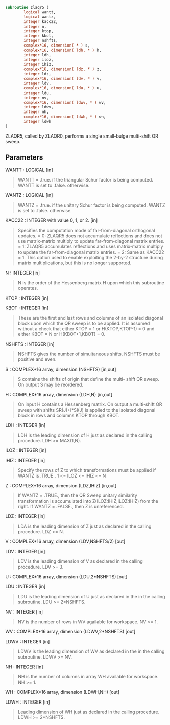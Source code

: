 ```fortran
subroutine zlaqr5 (
        logical wantt,
        logical wantz,
        integer kacc22,
        integer n,
        integer ktop,
        integer kbot,
        integer nshfts,
        complex*16, dimension( * ) s,
        complex*16, dimension( ldh, * ) h,
        integer ldh,
        integer iloz,
        integer ihiz,
        complex*16, dimension( ldz, * ) z,
        integer ldz,
        complex*16, dimension( ldv, * ) v,
        integer ldv,
        complex*16, dimension( ldu, * ) u,
        integer ldu,
        integer nv,
        complex*16, dimension( ldwv, * ) wv,
        integer ldwv,
        integer nh,
        complex*16, dimension( ldwh, * ) wh,
        integer ldwh
)
```

ZLAQR5, called by ZLAQR0, performs a
single small-bulge multi-shift QR sweep.

## Parameters
WANTT : LOGICAL [in]
> WANTT = .true. if the triangular Schur factor
> is being computed.  WANTT is set to .false. otherwise.

WANTZ : LOGICAL [in]
> WANTZ = .true. if the unitary Schur factor is being
> computed.  WANTZ is set to .false. otherwise.

KACC22 : INTEGER with value 0, 1, or 2. [in]
> Specifies the computation mode of far-from-diagonal
> orthogonal updates.
> = 0: ZLAQR5 does not accumulate reflections and does not
> use matrix-matrix multiply to update far-from-diagonal
> matrix entries.
> = 1: ZLAQR5 accumulates reflections and uses matrix-matrix
> multiply to update the far-from-diagonal matrix entries.
> = 2: Same as KACC22 = 1. This option used to enable exploiting
> the 2-by-2 structure during matrix multiplications, but
> this is no longer supported.

N : INTEGER [in]
> N is the order of the Hessenberg matrix H upon which this
> subroutine operates.

KTOP : INTEGER [in]

KBOT : INTEGER [in]
> These are the first and last rows and columns of an
> isolated diagonal block upon which the QR sweep is to be
> applied. It is assumed without a check that
> either KTOP = 1  or   H(KTOP,KTOP-1) = 0
> and
> either KBOT = N  or   H(KBOT+1,KBOT) = 0.

NSHFTS : INTEGER [in]
> NSHFTS gives the number of simultaneous shifts.  NSHFTS
> must be positive and even.

S : COMPLEX\*16 array, dimension (NSHFTS) [in,out]
> S contains the shifts of origin that define the multi-
> shift QR sweep.  On output S may be reordered.

H : COMPLEX\*16 array, dimension (LDH,N) [in,out]
> On input H contains a Hessenberg matrix.  On output a
> multi-shift QR sweep with shifts SR(J)+i\*SI(J) is applied
> to the isolated diagonal block in rows and columns KTOP
> through KBOT.

LDH : INTEGER [in]
> LDH is the leading dimension of H just as declared in the
> calling procedure.  LDH >= MAX(1,N).

ILOZ : INTEGER [in]

IHIZ : INTEGER [in]
> Specify the rows of Z to which transformations must be
> applied if WANTZ is .TRUE.. 1 <= ILOZ <= IHIZ <= N

Z : COMPLEX\*16 array, dimension (LDZ,IHIZ) [in,out]
> If WANTZ = .TRUE., then the QR Sweep unitary
> similarity transformation is accumulated into
> Z(ILOZ:IHIZ,ILOZ:IHIZ) from the right.
> If WANTZ = .FALSE., then Z is unreferenced.

LDZ : INTEGER [in]
> LDA is the leading dimension of Z just as declared in
> the calling procedure. LDZ >= N.

V : COMPLEX\*16 array, dimension (LDV,NSHFTS/2) [out]

LDV : INTEGER [in]
> LDV is the leading dimension of V as declared in the
> calling procedure.  LDV >= 3.

U : COMPLEX\*16 array, dimension (LDU,2\*NSHFTS) [out]

LDU : INTEGER [in]
> LDU is the leading dimension of U just as declared in the
> in the calling subroutine.  LDU >= 2\*NSHFTS.

NV : INTEGER [in]
> NV is the number of rows in WV agailable for workspace.
> NV >= 1.

WV : COMPLEX\*16 array, dimension (LDWV,2\*NSHFTS) [out]

LDWV : INTEGER [in]
> LDWV is the leading dimension of WV as declared in the
> in the calling subroutine.  LDWV >= NV.

NH : INTEGER [in]
> NH is the number of columns in array WH available for
> workspace. NH >= 1.

WH : COMPLEX\*16 array, dimension (LDWH,NH) [out]

LDWH : INTEGER [in]
> Leading dimension of WH just as declared in the
> calling procedure.  LDWH >= 2\*NSHFTS.
